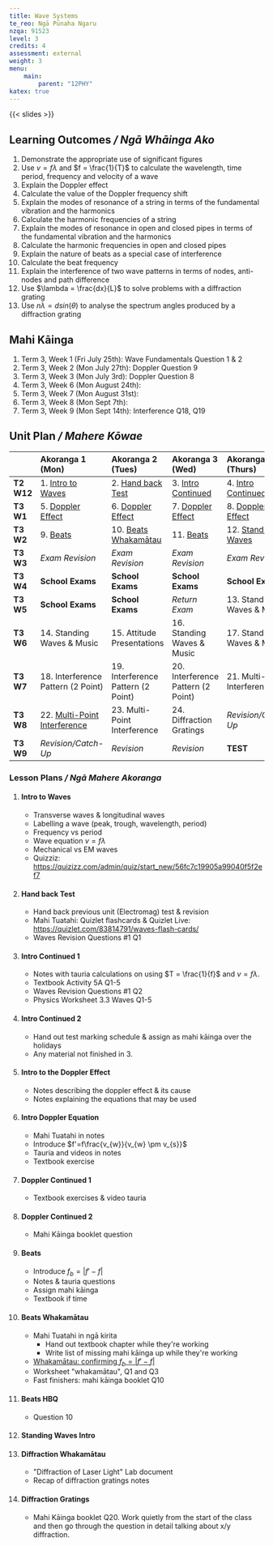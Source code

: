 ```yaml
---
title: Wave Systems
te_reo: Ngā Pūnaha Ngaru
nzqa: 91523
level: 3
credits: 4
assessment: external
weight: 3
menu:
    main:
        parent: "12PHY"
katex: true
---
```


{{< slides >}}

## Learning Outcomes _/ Ngā Whāinga Ako_ 

1. Demonstrate the appropriate use of significant figures
2. Use $v=f \lambda$ and $f = \frac{1}{T}$ to calculate the wavelength, time period, frequency and velocity of a wave
3. Explain the Doppler effect
4. Calculate the value of the Doppler frequency shift
5. Explain the modes of resonance of a string in terms of the fundamental vibration and the harmonics
6. Calculate the harmonic frequencies of a string
7. Explain the modes of resonance in open and closed pipes in terms of the fundamental vibration and the harmonics
8. Calculate the harmonic frequencies in open and closed pipes
9. Explain the nature of beats as a special case of interference
10. Calculate the beat frequency
11. Explain the interference of two wave patterns in terms of nodes, anti-nodes and path difference
12. Use $\lambda = \frac{dx}{L}$ to solve problems with a diffraction grating
13. Use $n\lambda = dsin(\theta)$ to analyse the spectrum angles produced by a diffraction grating

## Mahi Kāinga

1. Term 3, Week 1 (Fri July 25th): Wave Fundamentals Question 1 & 2
2. Term 3, Week 2 (Mon July 27th): Doppler Question 9
3. Term 3, Week 3 (Mon July 3rd): Doppler Question 8
4. Term 3, Week 6 (Mon August 24th): 
5. Term 3, Week 7 (Mon August 31st): 
6. Term 3, Week 8 (Mon Sept 7th): 
7. Term 3, Week 9 (Mon Sept 14th): Interference Q18, Q19  

## Unit Plan _/ Mahere Kōwae_ 

|            | Akoranga 1 (Mon)                                        | Akoranga 2 (Tues)                            | Akoranga 3 (Wed)                          | Akoranga 4 (Thurs)                          |
|:-----------|:--------------------------------------------------------|:---------------------------------------------|:------------------------------------------|:--------------------------------------------|
| __T2 W12__ | 1. [Intro to Waves](#intro-to-waves)                    | 2. [Hand back Test](#hand-back-test)         | 3. [Intro Continued](#intro-continued-1)  | 4. [Intro Continued](#intro-continued-2)    |
| __T3 W1__  | 5. [Doppler Effect](#intro-to-the-doppler-effect)       | 6. [Doppler Effect](#intro-doppler-equation) | 7. [Doppler Effect](#doppler-continued-1) | 8. [Doppler Effect](#doppler-continued-2)   |
| __T3 W2__  | 9. [Beats](#beats)                                      | 10. [Beats Whakamātau](#beats-whakamātau)    | 11. [Beats](#beats-hbq)                   | 12. [Standing Waves](#standing-waves-intro) |
| __T3 W3__  | _Exam Revision_                                         | _Exam Revision_                              | _Exam Revision_                           | _Exam Revision_                             |
| __T3 W4__  | __School Exams__                                        | __School Exams__                             | __School Exams__                          | __School Exams__                            |
| __T3 W5__  | __School Exams__                                        | __School Exams__                             | _Return Exam_                             | 13. Standing Waves & Music                  |
| __T3 W6__  | 14. Standing Waves & Music                              | 15. Attitude Presentations                   | 16. Standing Waves & Music                | 17. Standing Waves & Music                  |
| __T3 W7__  | 18. Interference Pattern (2 Point)                      | 19. Interference Pattern (2 Point)           | 20. Interference Pattern (2 Point)        | 21. Multi-Point Interference                |
| __T3 W8__  | 22. [Multi-Point Interference](#diffraction-whakamātau) | 23. Multi-Point Interference                 | 24. Diffraction Gratings                  | _Revision/Catch-Up_                         |
| __T3 W9__  | _Revision/Catch-Up_                                     | _Revision_                                   | _Revision_                                | __TEST__                                    |

### Lesson Plans _/ Ngā Mahere Akoranga_ 

1. #### Intro to Waves
    - Transverse waves & longitudinal waves
    - Labelling a wave (peak, trough, wavelength, period)
    - Frequency vs period
    - Wave equation $v=f\lambda$
    - Mechanical vs EM waves
    - Quizziz: https://quizizz.com/admin/quiz/start_new/56fc7c19905a99040f5f2ef7
2. #### Hand back Test
    - Hand back previous unit (Electromag) test & revision
    - Mahi Tuatahi: Quizlet flashcards & Quizlet Live: https://quizlet.com/83814791/waves-flash-cards/
    - Waves Revision Questions #1 Q1
3. #### Intro Continued 1
    - Notes with tauria calculations on using $T = \frac{1}{f}$ and $v=f\lambda$.
    - Textbook Activity 5A Q1-5
    - Waves Revision Questions #1 Q2
    - Physics Worksheet 3.3 Waves Q1-5
4. #### Intro Continued 2
    - Hand out test marking schedule & assign as mahi kāinga over the holidays
    - Any material not finished in 3.
5. #### Intro to the Doppler Effect
    - Notes describing the doppler effect & its cause
    - Notes explaining the equations that may be used
6. #### Intro Doppler Equation
    - Mahi Tuatahi in notes
    - Introduce $f'=f\frac{v_{w}}{v_{w} \pm v_{s}}$
    - Tauria and videos in notes
    - Textbook exercise
7. #### Doppler Continued 1
    - Textbook exercises & video tauria
8. #### Doppler Continued 2
    - Mahi Kāinga booklet question 
9. #### Beats
    - Introduce $f_{b} = | f' - f |$
    - Notes & tauria questions
    - Assign mahi kāinga
    - Textbook if time
10. #### Beats Whakamātau
    - Mahi Tuatahi in ngā kirita
        - Hand out textbook chapter while they're working
        - Write list of missing mahi kāinga up while they're working
    - [Whakamātau: confirming $f_{b} = | f' - f |$](https://docs.google.com/document/d/1vD8-3cC0KFPNR-J4pMgjBO_x_TgE07JR07LddT2QzfE/edit#)
    - Worksheet "whakamātau", Q1 and Q3
    - Fast finishers: mahi kāinga booklet Q10
11. #### Beats HBQ
    - Question 10
12. #### Standing Waves Intro
22. #### Diffraction Whakamātau
    - "Diffraction of Laser Light" Lab document
    - Recap of diffraction gratings notes
24. #### Diffraction Gratings
    - Mahi Kāinga booklet Q20. Work quietly from the start of the class and then go through the question in detail talking about x/y diffraction.
